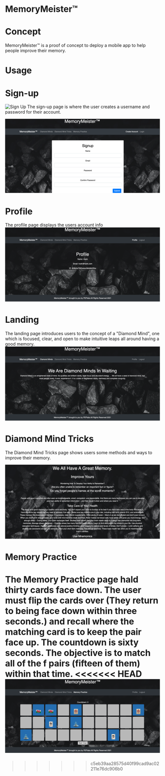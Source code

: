# MemoryMeister™ 

# Concept

 MemoryMeister™ is a proof of concept to deploy a mobile app to help people improve their memory.

 # Usage

# Sign-up

![Sign Up](/images/Sign_up.jpeg)
The sign-up page is where the user creates a username and password for their account.

![Image](src/images/Sign_up.jpeg "icon")

# Profile

The profile page displays the users account info
![Image](src/images/Profile.png "icon")

# Landing

The landing page introduces users to the concept of a "Diamond Mind", one which is focused, clear, and open to make intuitive leaps all around having a good memory.
![Image](src/images/Diamond_Minds.png "icon")


# Diamond Mind Tricks

The Diamond Mind Tricks page shows users some methods and ways to improve their memory.

![Image](src/images/Diamond_Mind_Tricks.png "icon")

# Memory Practice

The Memory Practice page hald thirty cards face down. The user must flip the cards over (They return to being face down within three seconds.) and recall where the matching card is to keep the pair face up. The countdown is sixty seconds. The objective is to match all of the f pairs (fifteen of them) within that time.
<<<<<<< HEAD
![Image](src/images/Memory_Practice.png "icon")
=======
>>>>>>> c5eb39aa28575d40f99cad9ac02211e76dc906b0
